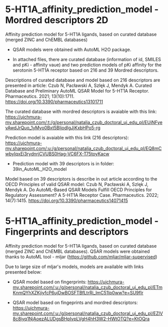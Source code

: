 # 5-HT1A_affinity_prediction_model - Mordred descriptors 2D
Affinity prediction model for 5-HT1A ligands, based on curated database (merged ZINC and ChEMBL databases)

- QSAR models were obtained with AutoML H2O package. 

- In attached files, there are curated database (information of id, SMILES and pKi - affinity vaue) and two prediction models of pKi affinity for the serotonin 5-HT1A receptor based on 216 and 39 Mordred descriptors.

Descriptions of curated database and model based on 216 descriptors are presented in article: 
Czub N, Pacławski A, Szlęk J, Mendyk A. Curated Database and Preliminary AutoML QSAR Model for 5-HT1A Receptor. Pharmaceutics. 2021; 13(10):1711. https://doi.org/10.3390/pharmaceutics13101711

The curated database with mordred descriptors is avaiable with this link:
https://ujchmura-my.sharepoint.com/:t:/g/personal/natalia_czub_doctoral_uj_edu_pl/EUiNFyevAwdJrQuo_1yMyo0Bxt5BljodIgJjKxbHPo5-rg

Prediction model is avaiable with this link (216 descriptors):
https://ujchmura-my.sharepoint.com/:u:/g/personal/natalia_czub_doctoral_uj_edu_pl/EQ8mCwbyIqxEi3rydnrjCVUBS0Hag-VC6FX-T75toyKacw


- Prediction model with 39 descriptors is in folder: 39in_AutoML_H2O_model

Model based on 39 descriptors is describe in out article according to the OECD Principles of valid QSAR model:
Czub N, Pacławski A, Szlęk J, Mendyk A. Do AutoML-Based QSAR Models Fulfill OECD Principles for Regulatory Assessment? A 5-HT1A Receptor Case. Pharmaceutics. 2022; 14(7):1415. https://doi.org/10.3390/pharmaceutics14071415

# 5-HT1A_affinity_prediction_model - Fingerprints and descriptors
Affinity prediction model for 5-HT1A ligands, based on curated database (merged ZINC and ChEMBL databases). QSAR models were obtained thanks to AutoML tool - mljar (https://github.com/mljar/mljar-supervised)

Due to large size of mljar's models, models are available with links presented below:
- QSAR model based on fingerprints:
https://ujchmura-my.sharepoint.com/:u:/g/personal/natalia_czub_doctoral_uj_edu_pl/ETmKnmQYhXZKjiyfcP6ujDwBOSFTBfLtrRi_lmC51Ip0ww?e=SU9fIr

- QSAR model based on fingeprints and mordred descriptors:
https://ujchmura-my.sharepoint.com/:u:/g/personal/natalia_czub_doctoral_uj_edu_pl/EZlV8c8iyq1NjAoezALUDgsBHpIvpLVgH4hH3W2-HWtOTQ?e=KtOQra
